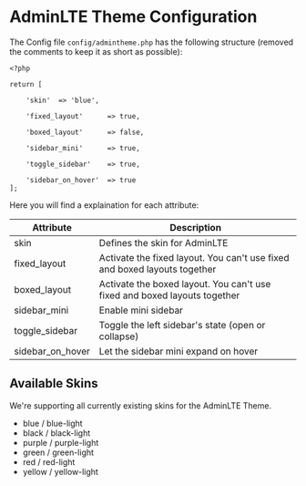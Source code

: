 # AdminLTE Theme Configuration

The Config file `config/admintheme.php` has the following structure (removed the comments to keep it as short as possible):


	<?php 

	return [
		
		'skin'	=> 'blue',

		'fixed_layout'		=> true,

	 	'boxed_layout' 		=> false,

	 	'sidebar_mini'		=> true,

	  	'toggle_sidebar'	=> true,

	   	'sidebar_on_hover'	=> true   
	];


Here you will find a explaination for each attribute:

| Attribute        							| Description													 							|
| ----------------------------------------- | ----------------------------------------------------------------------------------------- |
| skin      								| Defines the skin for AdminLTE 															|
| fixed_layout       						| Activate the fixed layout. You can't use fixed and boxed layouts together 				|
| boxed_layout  							| Activate the boxed layout. You can't use fixed and boxed layouts together					|
| sidebar_mini  							| Enable mini sidebar 																		|
| toggle_sidebar  							| Toggle the left sidebar's state (open or collapse) 										|
| sidebar_on_hover  						| Let the sidebar mini expand on hover 					  									|


## Available Skins

We're supporting all currently existing skins for the AdminLTE Theme.

- blue / blue-light
- black / black-light
- purple / purple-light
- green / green-light
- red / red-light
- yellow / yellow-light